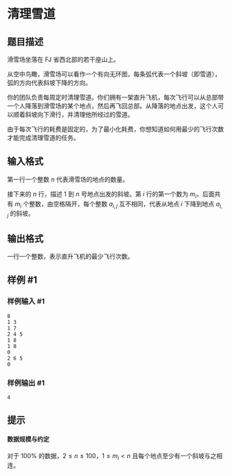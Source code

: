 # 清理雪道

## 题目描述

滑雪场坐落在 FJ 省西北部的若干座山上。

从空中鸟瞰，滑雪场可以看作一个有向无环图，每条弧代表一个斜坡（即雪道），弧的方向代表斜坡下降的方向。

你的团队负责每周定时清理雪道。你们拥有一架直升飞机，每次飞行可以从总部带一个人降落到滑雪场的某个地点，然后再飞回总部。从降落的地点出发，这个人可以顺着斜坡向下滑行，并清理他所经过的雪道。

由于每次飞行的耗费是固定的，为了最小化耗费，你想知道如何用最少的飞行次数才能完成清理雪道的任务。

## 输入格式

第一行一个整数 $n$ 代表滑雪场的地点的数量。

接下来的 $n$ 行，描述 $1$ 到 $n$ 号地点出发的斜坡。第 $i$ 行的第一个数为 $m_i$，后面共有 $m_i$ 个整数，由空格隔开，每个整数 $a_{i,j}$ 互不相同，代表从地点 $i$ 下降到地点 $a_{i,j}$ 的斜坡。


## 输出格式

一行一个整数，表示直升飞机的最少飞行次数。

## 样例 #1

### 样例输入 #1
```
8
1 3
1 7
2 4 5
1 8
1 8
0
2 6 5
0
```

### 样例输出 #1

```
4
```

## 提示

#### 数据规模与约定

对于 $100\%$ 的数据，$2 \le  n \le 100$，$1\le m_i < n$ 且每个地点至少有一个斜坡与之相连。
